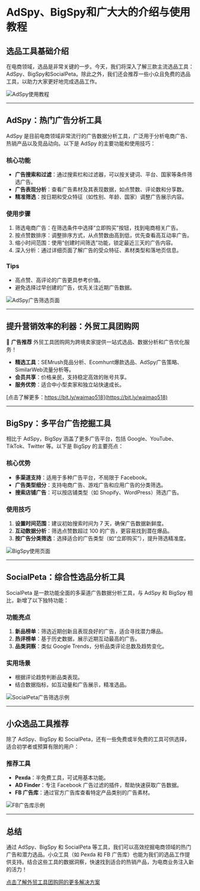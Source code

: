 # AdSpy、BigSpy和广大大的介绍与使用教程

## 选品工具基础介绍

在电商领域，选品是非常关键的一步。今天，我们将深入了解三款主流选品工具：AdSpy、BigSpy和SocialPeta。除此之外，我们还会推荐一些小众且免费的选品工具，以助力大家更好地完成选品工作。

![AdSpy使用教程](https://www.ggacgg.com/wp-content/uploads/2024/12/%E5%BE%AE%E4%BF%A1%E5%9B%BE%E7%89%87_20241213170247.png)

---

## AdSpy：热门广告分析工具

AdSpy 是目前电商领域非常流行的广告数据分析工具，广泛用于分析电商广告、热销产品以及竞品动向。以下是 AdSpy 的主要功能和使用技巧：

### **核心功能**
- **广告搜索和过滤**：通过搜索栏和过滤器，可以按关键词、平台、国家等条件筛选广告。
- **广告表现分析**：查看广告素材及其表现数据，如点赞数、评论数和分享数。
- **精准筛选**：按日期和受众特征（如性别、年龄、国家）调整广告展示内容。

### **使用步骤**
1. 筛选电商广告：在筛选条件中选择“立即购买”按钮，找到电商相关广告。
2. 按点赞数排序：调整排序方式，从点赞数由高到低，优先查看高互动率广告。
3. 缩小时间范围：使用“创建时间筛选”功能，锁定最近三天的广告内容。
4. 深入分析：通过详细页面了解广告的受众特征、素材类型和落地页信息。

### **Tips**
- 高点赞、高评论的广告更具参考价值。
- 避免选择过早创建的广告，优先关注近期广告数据。

![AdSpy广告筛选页面](https://www.ggacgg.com/wp-content/uploads/2024/12/%E5%BE%AE%E4%BF%A1%E5%9B%BE%E7%89%87_20241213170254.png)

---

## **提升营销效率的利器：外贸工具团购网**

🎯 **广告推荐**
外贸工具团购网为跨境卖家提供一站式选品、数据分析和广告优化服务！  
- **精选工具**：SEMrush竞品分析、Ecomhunt爆款选品、AdSpy广告策略、SimilarWeb流量分析等。
- **会员共享**：价格亲民，支持稳定高效的账号共享。
- **服务优势**：适合中小型卖家和独立站快速成长。

[点击了解更多：https://bit.ly/waimao518](https://bit.ly/waimao518)

---

## BigSpy：多平台广告挖掘工具

相比于 AdSpy，BigSpy 涵盖了更多广告平台，包括 Google、YouTube、TikTok、Twitter 等。以下是 BigSpy 的主要亮点：

### **核心优势**
- **多渠道支持**：适用于多种广告平台，不局限于 Facebook。
- **广告类型细分**：支持电商广告、游戏广告和应用广告的分类筛选。
- **搜索店铺广告**：可以按店铺类型（如 Shopify、WordPress）筛选广告。

### **使用技巧**
1. **设置时间范围**：建议初始搜索时间为 7 天，确保广告数据新鲜度。
2. **互动数据分析**：筛选点赞数超过 100 的广告，更容易找到潜在爆品。
3. **按广告分类筛选**：选择适合的广告类型（如“立即购买”），提升筛选精准度。

![BigSpy使用页面](https://www.ggacgg.com/wp-content/uploads/2024/12/%E5%BE%AE%E4%BF%A1%E5%9B%BE%E7%89%87_20241213170306-1024x662.jpg)

---

## SocialPeta：综合性选品分析工具

SocialPeta 是一款功能全面的多渠道广告数据分析工具，与 AdSpy 和 BigSpy 相比，新增了以下独特功能：

### **功能亮点**
1. **新品榜单**：筛选近期创新且表现良好的广告，适合寻找潜力爆品。
2. **热评榜单**：基于历史数据，展示近期互动最高的广告。
3. **品类洞察**：类似 Google Trends，分析品类评论总数及趋势变化。

### **实用场景**
- 根据评论趋势判断品类表现。
- 结合数据指标，如互动量和广告展示，精准选品。

![SocialPeta广告筛选示例](https://www.ggacgg.com/wp-content/uploads/2024/12/%E5%BE%AE%E4%BF%A1%E5%9B%BE%E7%89%87_20241213170312.png)

---

## 小众选品工具推荐

除了 AdSpy、BigSpy 和 SocialPeta，还有一些免费或半免费的工具可供选择，适合初学者或预算有限的用户：

### **推荐工具**
- **Pexda**：半免费工具，可试用基本功能。
- **AD Finder**：专注 Facebook 广告过滤的插件，帮助快速获取广告数据。
- **FB 广告库**：通过官方广告库查看特定产品类别的广告素材。

![FB广告库示例](https://www.ggacgg.com/wp-content/uploads/2024/12/%E5%BE%AE%E4%BF%A1%E5%9B%BE%E7%89%87_20241213170315.png)

---

## 总结

通过 AdSpy、BigSpy 和 SocialPeta 等工具，我们可以高效挖掘电商领域的热门广告和潜力选品。小众工具（如 Pexda 和 FB 广告库）也能为我们的选品工作提供支持。结合这些工具的数据洞察，快速找到适合的热销产品，为电商业务注入新的活力！

[点击了解外贸工具团购网的更多解决方案](https://bit.ly/waimao518)
